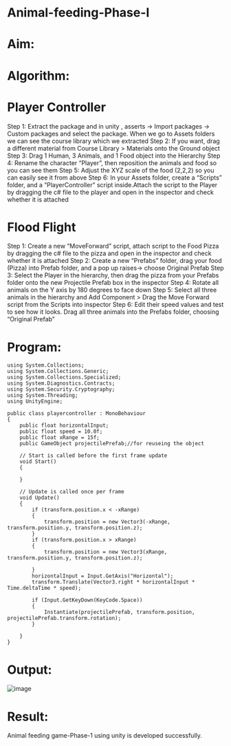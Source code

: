 # Animal-feeding-Phase-I
# Aim:
# Algorithm:
# Player Controller
Step 1: Extract the package and in unity , asserts -> Import packages -> Custom packages and select the package. When we go to Assets folders we can see the course library which we extracted
Step 2: If you want, drag a different material from Course Library > Materials onto the Ground object
Step 3: Drag 1 Human, 3 Animals, and 1 Food object into the Hierarchy
Step 4: Rename the character “Player”, then reposition the animals and food so you can see them
Step 5: Adjust the XYZ scale of the food (2,2,2) so you can easily see it from above
Step 6: In your Assets folder, create a “Scripts” folder, and a “PlayerController” script inside.Attach the script to the Player by dragging the c# file to the player and open in the inspector and check whether it is attached

# Flood Flight
Step 1: Create a new “MoveForward” script, attach script to the Food Pizza by dragging the c# file to the pizza and open in the inspector and check whether it is attached
Step 2: Create a new “Prefabs” folder, drag your food (Pizza) into Prefab folder, and a pop up raises-> choose Original Prefab
Step 3: Select the Player in the hierarchy, then drag the pizza from your Prefabs folder onto the new Projectile Prefab box in the inspector
Step 4: Rotate all animals on the Y axis by 180 degrees to face down
Step 5: Select all three animals in the hierarchy and Add Component > Drag the Move Forward script from the Scripts into inspector
Step 6: Edit their speed values and test to see how it looks. Drag all three animals into the Prefabs folder, choosing “Original Prefab”

# Program:
```
using System.Collections;
using System.Collections.Generic;
using System.Collections.Specialized;
using System.Diagnostics.Contracts;
using System.Security.Cryptography;
using System.Threading;
using UnityEngine;

public class playercontroller : MonoBehaviour
{
    public float horizontalInput;
    public float speed = 10.0f;
    public float xRange = 15f;
    public GameObject projectilePrefab;//for reuseing the object

    // Start is called before the first frame update
    void Start()
    {

    }

    // Update is called once per frame
    void Update()
    {
        if (transform.position.x < -xRange)
        {
            transform.position = new Vector3(-xRange, transform.position.y, transform.position.z);
        }
        if (transform.position.x > xRange)
        {
            transform.position = new Vector3(xRange, transform.position.y, transform.position.z);

        }
        horizontalInput = Input.GetAxis("Horizontal");
        transform.Translate(Vector3.right * horizontalInput * Time.deltaTime * speed);

        if (Input.GetKeyDown(KeyCode.Space))
        {
            Instantiate(projectilePrefab, transform.position, projectilePrefab.transform.rotation);
        }

    }
}
```
# Output:
![image](https://github.com/VismayaNair/Animal-feeding-Phase-I/assets/93427210/be0cebce-437b-4344-8eb9-d49a1a9b8657)

# Result:
Animal feeding game-Phase-1 using unity is developed successfully.
